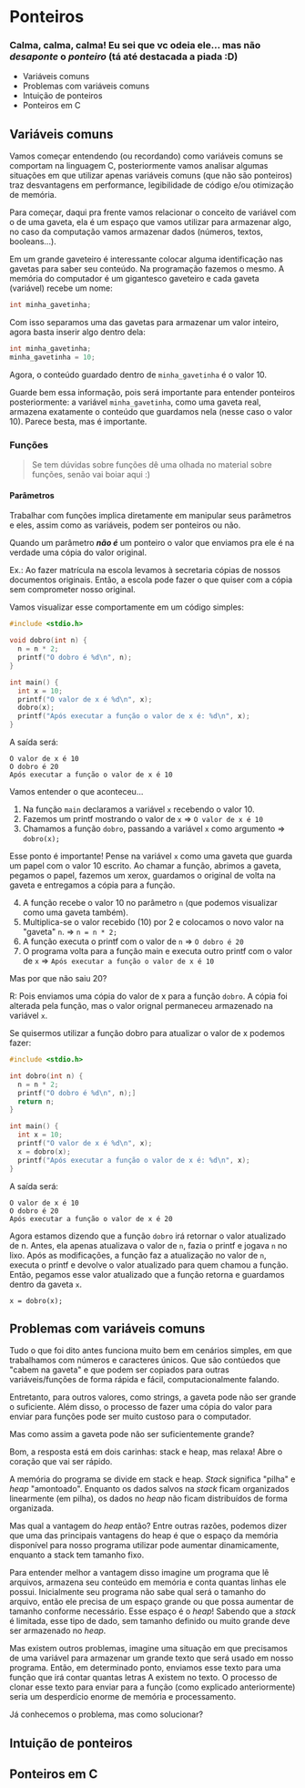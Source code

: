 # Ponteiros

### Calma, calma, calma! Eu sei que vc odeia ele... mas não _desaponte_ o _ponteiro_ (tá até destacada a piada :D)

- Variáveis comuns
- Problemas com variáveis comuns
- Intuição de ponteiros
- Ponteiros em C

## Variáveis comuns

Vamos começar entendendo (ou recordando) como variáveis comuns se comportam na linguagem C, posteriormente vamos analisar algumas situações em que utilizar apenas variáveis comuns (que não são ponteiros) traz desvantagens em performance, legibilidade de código e/ou otimização de memória.

Para começar, daqui pra frente vamos relacionar o conceito de variável com o de uma gaveta, ela é um espaço que vamos utilizar para armazenar algo, no caso da computação vamos armazenar dados (números, textos, booleans...).

Em um grande gaveteiro é interessante colocar alguma identificação nas gavetas para saber seu conteúdo. Na programação fazemos o mesmo. A memória do computador é um gigantesco gaveteiro e cada gaveta (variável) recebe um nome:

```c
int minha_gavetinha;
```

Com isso separamos uma das gavetas para armazenar um valor inteiro, agora basta inserir algo dentro dela:

```c
int minha_gavetinha;
minha_gavetinha = 10;
```

Agora, o conteúdo guardado dentro de `minha_gavetinha` é o valor 10.

Guarde bem essa informação, pois será importante para entender ponteiros posteriormente: a variável `minha_gavetinha`, como uma gaveta real, armazena exatamente o conteúdo que guardamos nela (nesse caso o valor 10). Parece besta, mas é importante.

### Funções

> Se tem dúvidas sobre funções dê uma olhada no material sobre funções, senão vai boiar aqui :)

#### Parâmetros

Trabalhar com funções implica diretamente em manipular seus parâmetros e eles, assim como as variáveis, podem ser ponteiros ou não.

Quando um parâmetro ***não é*** um ponteiro o valor que enviamos pra ele é na verdade uma cópia do valor original.

Ex.: Ao fazer matrícula na escola levamos à secretaria cópias de nossos documentos originais. Então, a escola pode fazer o que quiser com a cópia sem comprometer nosso original.

Vamos visualizar esse comportamente em um código simples:

```c
#include <stdio.h>

void dobro(int n) {
  n = n * 2;
  printf("O dobro é %d\n", n);
}

int main() {
  int x = 10;
  printf("O valor de x é %d\n", x);
  dobro(x);
  printf("Após executar a função o valor de x é: %d\n", x);
}
```

A saída será:

```
O valor de x é 10
O dobro é 20
Após executar a função o valor de x é 10
```

Vamos entender o que aconteceu...

1. Na função `main` declaramos a variável `x` recebendo o valor 10.
2. Fazemos um printf mostrando o valor de `x` => `O valor de x é 10` 
3. Chamamos a função `dobro`, passando a variável `x` como argumento => `dobro(x);`

Esse ponto é importante! Pense na variável `x` como uma gaveta que guarda um papel com o valor 10 escrito. Ao chamar a função, abrimos a gaveta, pegamos o papel, fazemos um xerox, guardamos o original de volta na gaveta e entregamos a cópia para a função.

4. A função recebe o valor 10 no parâmetro `n` (que podemos visualizar como uma gaveta também).
5. Multiplica-se o valor recebido (10) por 2 e colocamos o novo valor na "gaveta" `n`. => `n = n * 2;`
6. A função executa o printf com o valor de `n` => `O dobro é 20`
7. O programa volta para a função main e executa outro printf com o valor de `x` => `Após executar a função o valor de x é 10`

Mas por que não saiu 20?

R: Pois enviamos uma cópia do valor de x para a função `dobro`. A cópia foi alterada pela função, mas o valor orignal permaneceu armazenado na variável `x`.

Se quisermos utilizar a função dobro para atualizar o valor de x podemos fazer:

```c
#include <stdio.h>

int dobro(int n) {
  n = n * 2;
  printf("O dobro é %d\n", n);]
  return n;
}

int main() {
  int x = 10;
  printf("O valor de x é %d\n", x);
  x = dobro(x);
  printf("Após executar a função o valor de x é: %d\n", x);
}
```

A saída será:

```
O valor de x é 10
O dobro é 20
Após executar a função o valor de x é 20
```

Agora estamos dizendo que a função `dobro` irá retornar o valor atualizado de n. Antes, ela apenas atualizava o valor de `n`, fazia o printf e jogava `n` no lixo. Após as modificações, a função faz a atualização no valor de `n`, executa o printf e devolve o valor atualizado para quem chamou a função. Então, pegamos esse valor atualizado que a função retorna e guardamos dentro da gaveta `x`.

`x = dobro(x);`


## Problemas com variáveis comuns

Tudo o que foi dito antes funciona muito bem em cenários simples, em que trabalhamos com números e caracteres únicos. Que são contúedos que "cabem na gaveta" e que podem ser copiados para outras variáveis/funções de forma rápida e fácil, computacionalmente falando.

Entretanto, para outros valores, como strings, a gaveta pode não ser grande o suficiente. Além disso, o processo de fazer uma cópia do valor para enviar para funções pode ser muito custoso para o computador.

Mas como assim a gaveta pode não ser suficientemente grande? 

Bom, a resposta está em dois carinhas: stack e heap, mas relaxa! Abre o coração que vai ser rápido.

A memória do programa se divide em stack e heap. *Stack* significa "pilha" e *heap* "amontoado". Enquanto os dados salvos na *stack* ficam organizados linearmente (em pilha), os dados no *heap* não ficam distribuídos de forma organizada. 

Mas qual a vantagem do *heap* então? Entre outras razões, podemos dizer que uma das principais vantagens do heap é que o espaço da memória disponível para nosso programa utilizar pode aumentar dinamicamente, enquanto a stack tem tamanho fixo.

Para entender melhor a vantagem disso imagine um programa que lê arquivos, armazena seu conteúdo em memória e conta quantas linhas ele possui. Inicialmente seu programa não sabe qual será o tamanho do arquivo, então ele precisa de um espaço grande ou que possa aumentar de tamanho conforme necessário. Esse espaço é o *heap*! Sabendo que a *stack* é limitada, esse tipo de dado, sem tamanho definido ou muito grande deve ser armazenado no *heap*.

Mas existem outros problemas, imagine uma situação em que precisamos de uma variável para armazenar um grande texto que será usado em nosso programa. Então, em determinado ponto, enviamos esse texto para uma função que irá contar quantas letras A existem no texto. O processo de clonar esse texto para enviar para a função (como explicado anteriormente) seria um desperdício enorme de memória e processamento.

Já conhecemos o problema, mas como solucionar?

## Intuição de ponteiros

## Ponteiros em C
